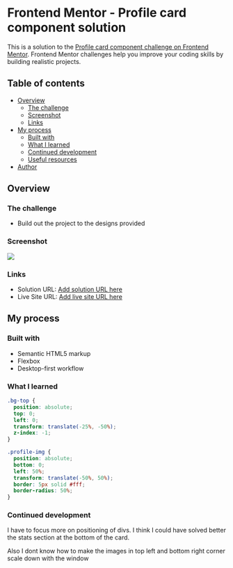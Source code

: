 # Frontend Mentor - Profile card component solution

This is a solution to the [Profile card component challenge on Frontend Mentor](https://www.frontendmentor.io/challenges/profile-card-component-cfArpWshJ). Frontend Mentor challenges help you improve your coding skills by building realistic projects.

## Table of contents

- [Overview](#overview)
  - [The challenge](#the-challenge)
  - [Screenshot](#screenshot)
  - [Links](#links)
- [My process](#my-process)
  - [Built with](#built-with)
  - [What I learned](#what-i-learned)
  - [Continued development](#continued-development)
  - [Useful resources](#useful-resources)
- [Author](#author)

## Overview

### The challenge

- Build out the project to the designs provided

### Screenshot

![](./screenshot.jpg)

### Links

- Solution URL: [Add solution URL here](https://your-solution-url.com)
- Live Site URL: [Add live site URL here](https://your-live-site-url.com)

## My process

### Built with

- Semantic HTML5 markup
- Flexbox
- Desktop-first workflow

### What I learned

```css
.bg-top {
  position: absolute;
  top: 0;
  left: 0;
  transform: translate(-25%, -50%);
  z-index: -1;
}

.profile-img {
  position: absolute;
  bottom: 0;
  left: 50%;
  transform: translate(-50%, 50%);
  border: 5px solid #fff;
  border-radius: 50%;
}
```

### Continued development

I have to focus more on positioning of divs.
I think I could have solved better the stats section at the bottom of the card.

Also I dont know how to make the images in top left and bottom right corner scale down with the window
